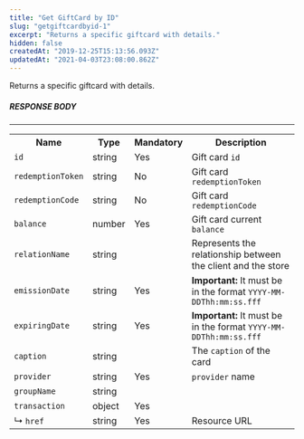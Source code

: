 ```yaml
---
title: "Get GiftCard by ID"
slug: "getgiftcardbyid-1"
excerpt: "Returns a specific giftcard with details."
hidden: false
createdAt: "2019-12-25T15:13:56.093Z"
updatedAt: "2021-04-03T23:08:00.862Z"
---
```

Returns a specific giftcard with details.

##### RESPONSE BODY

---

<table>
    <tr>
        <th>Name</th>
        <th>Type</th>
        <th>Mandatory</th>
        <th>Description</th>
    </tr>
    <tr>
        <td><code>id</code></td>
        <td>string</td>
        <td>Yes</td>
        <td>Gift card <code>id</code></td>
    </tr>
    <tr>
        <td><code>redemptionToken</code></td>
        <td>string</td>
        <td>No</td>
        <td>Gift card <code>redemptionToken</code></td>
    </tr>
    <tr>
        <td><code>redemptionCode</code></td>
        <td>string</td>
        <td>No</td>
        <td>Gift card <code>redemptionCode</code></td>
    </tr>
    <tr>
        <td><code>balance</code></td>
        <td>number</td>
        <td>Yes</td>
        <td>Gift card current <code>balance</code></td>
    </tr>
    <tr>
        <td><code>relationName</code></td>
        <td>string</td>
        <td></td>
        <td>Represents the relationship between the client and the store</td>
    </tr>
    <tr>
        <td><code>emissionDate</code></td>
        <td>string</td>
        <td>Yes</td>
        <td><b>Important: </b>It must be in the format <code>YYYY-MM-DDThh:mm:ss.fff</code></td>
    </tr>
    <tr>
        <td><code>expiringDate</code></td>
        <td>string</td>
        <td>Yes</td>
        <td><b>Important: </b>It must be in the format <code>YYYY-MM-DDThh:mm:ss.fff</code></td>
    </tr>
    <tr>
        <td><code>caption</code></td>
        <td>string</td>
        <td></td>
        <td>The <code>caption</code> of the card</td>
    </tr>
    <tr>
        <td><code>provider</code></td>
        <td>string</td>
        <td>Yes</td>
        <td><code>provider</code> name</td>
    </tr>
    <tr>
        <td><code>groupName</code></td>
        <td>string</td>
        <td></td>
        <td></td>
    </tr>
    <tr>
        <td><code>transaction</code></td>
        <td>object</td>
        <td>Yes</td>
        <td></td>
    </tr>
    <tr>
        <td>&#x21B3; <code>href</code></td>
        <td>string</td>
        <td>Yes</td>
        <td>Resource URL</td>
    </tr>
</table>